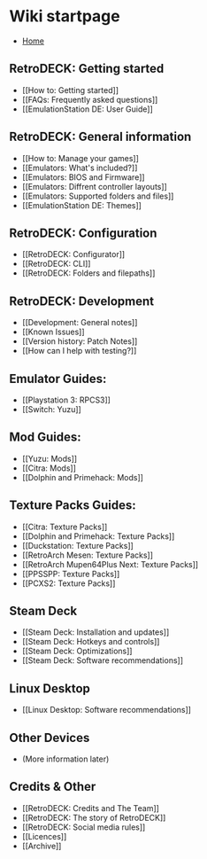 # Wiki startpage 
- [Home](/XargonWan/RetroDECK/wiki)

## RetroDECK: Getting started
- [[How to: Getting started]]
- [[FAQs: Frequently asked questions]]
- [[EmulationStation DE: User Guide]]

## RetroDECK: General information
- [[How to: Manage your games]]
- [[Emulators: What's included?]]
- [[Emulators: BIOS and Firmware]]
- [[Emulators: Diffrent controller layouts]]
- [[Emulators: Supported folders and files]]
- [[EmulationStation DE: Themes]]

## RetroDECK: Configuration
- [[RetroDECK: Configurator]]
- [[RetroDECK: CLI]]
- [[RetroDECK: Folders and filepaths]]

## RetroDECK: Development 
- [[Development: General notes]]
- [[Known Issues]]
- [[Version history: Patch Notes]]
- [[How can I help with testing?]]


## Emulator Guides:

- [[Playstation 3: RPCS3]]
- [[Switch: Yuzu]]

## Mod Guides:
- [[Yuzu: Mods]]
- [[Citra: Mods]]
- [[Dolphin and Primehack: Mods]]

## Texture Packs Guides:

- [[Citra: Texture Packs]]
- [[Dolphin and Primehack: Texture Packs]]
- [[Duckstation: Texture Packs]]
- [[RetroArch Mesen: Texture Packs]]
- [[RetroArch Mupen64Plus Next: Texture Packs]]
- [[PPSSPP: Texture Packs]]
- [[PCXS2: Texture Packs]]

## Steam Deck
- [[Steam Deck: Installation and updates]]
- [[Steam Deck: Hotkeys and controls]]
- [[Steam Deck: Optimizations]]
- [[Steam Deck: Software recommendations]]

## Linux Desktop
- [[Linux Desktop: Software recommendations]]

## Other Devices
- (More information later)

## Credits & Other
- [[RetroDECK: Credits and The Team]]
- [[RetroDECK: The story of RetroDECK]]
- [[RetroDECK: Social media rules]]
- [[Licences]]
- [[Archive]]

